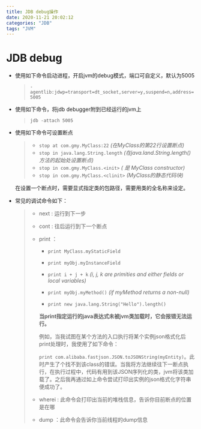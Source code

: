 ```yaml
---
title: JDB debug操作
date: 2020-11-21 20:02:12
categories: "JDB"
tags: "JVM"
---
```


# JDB debug

<!--more-->

- 使用如下命令启动进程，开启jvm的debug模式，端口可自定义，默认为5005

  > `-agentlib:jdwp=transport=dt_socket,server=y,suspend=n,address=5005`

- 使用如下命令，将jdb debugger附到已经运行的jvm上

  >  `jdb -attach 5005`

- 使用如下命令可设置断点

  > - `stop at com.gmy.MyClass:22` *(在MyClass的第22行设置断点)*
  > - `stop in java.lang.String.length` *(在java.land.String.length()方法的起始处设置断点)*
  > - `stop in com.gmy.MyClass.<init>` *(<init> 是 MyClass constructor)*
  > - `stop in com.gmy.MyClass.<clinit>` *(<clinit>MyClass的静态代码块)*

  在设置一个断点时，需要显式指定类的包路径，需要用类的全名称来设定。

- 常见的调试命令如下：

  > - next : 运行到下一步
  >
  > - cont : 往后运行到下一个断点
  >
  > - print ：
  >
  >   - `print MyClass.myStaticField`
  >
  >   - `print myObj.myInstanceField`
  >   - `print i + j + k` *(i, j, k are primities and either fields or local variables)*
  >   - `print myObj.myMethod()` *(if myMethod returns a non-null)*
  >   - `print new java.lang.String("Hello").length()`
  >
  >   **当print指定运行的java表达式未被jvm类加载时，它会报错无法运行。**
  >
  >   例如，当我试图在某个方法的入口执行将某个实例json格式化后print处理时，我使用了如下命令：
  >
  >   `print com.alibaba.fastjson.JSON.toJSONString(myEntity)`。此时产生了个找不到该class的错误。当我将方法继续往下一断点执行，在执行过程中，代码有用到该JSON序列化的类，jvm将该类加载了。之后我再通过如上命令尝试打印出实例的json格式化字符串便成功了。
  >
  > - wherei : 此命令会打印出当前的堆栈信息，告诉你目前断点的位置是在哪
  >
  > - dump ：此命令会告诉你当前线程的dump信息

